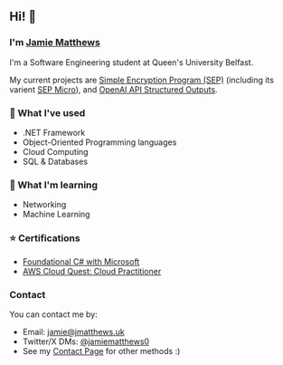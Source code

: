 ##  Hi! 👋
### I'm [Jamie Matthews](https://jmatthews.uk)
I'm a Software Engineering student at Queen's University Belfast.

My current projects are [Simple Encryption Program (SEP)](https://github.com/jamiem0/sep) (including its varient [SEP Micro](https://github.com/jamiem0/sep-micro)), and [OpenAI API Structured Outputs](https://github.com/jamiem0/structured-outputs).

### 📖 What I've used
* .NET Framework
* Object-Oriented Programming languages
* Cloud Computing
* SQL & Databases

### 🌱 What I'm learning
* Networking
* Machine Learning

### ⭐ Certifications
* [Foundational C# with Microsoft](https://www.freecodecamp.org/certification/jamiem0/foundational-c-sharp-with-microsoft)
* [AWS Cloud Quest: Cloud Practitioner](https://www.credly.com/badges/389ea422-b153-4b6d-8720-4322a537f71c)

### Contact
You can contact me by: 
* Email: [jamie@jmatthews.uk](mailto:jamie@jmatthews.uk)
* Twitter/X DMs: [@jamiematthews0](https://twitter.com/jamiematthews0)
* See my [Contact Page](https://jmatthews.uk/contact) for other methods :)
